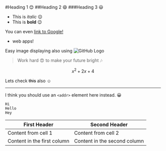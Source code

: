 #Heading 1 :blush:
##Heading 2 :smile:
###Heading 3 :smiley:

- This is *italic* :relieved:
- This is **bold** :wink:

 You can even [link to Google!](http://google.com)
 * web apps!

Easy image displaying also using ![GitHub Logo](/images/logo.png)


> Work hard :heart_eyes:
> to make your future bright :notes: 

$$x^2+2x+4$$

Lets check ~~this~~ also :relaxed:

---

I think you should use an
`<addr>` element here instead. :grinning:
``` 
Hi
Hello
Hey
```

First Header | Second Header
------------ | -------------
Content from cell 1 | Content from cell 2
Content in the first column | Content in the second column


